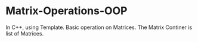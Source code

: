 # Matrix-Operations-OOP
In C++, using Template.
Basic operation on Matrices.
The Matrix Continer is list of Matrices.
